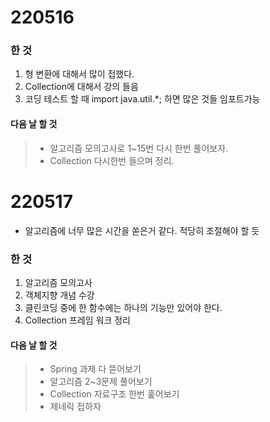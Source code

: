 # 220516

### 한 것
1. 형 변환에 대해서 많이 접했다.
2. Collection에 대해서 강의 들음
3. 코딩 테스트 할 때 import java.util.*; 하면 많은 것들 임포트가능

#### 다음 날 할 것
> - 알고리즘 모의고사로 1~15번 다시 한번 풀어보자.
> - Collection 다시한번 들으며 정리.

# 220517
- 알고리즘에 너무 많은 시간을 쏟은거 같다. 적당히 조절해야 할 듯

### 한 것
1. 알고리즘 모의고사
2. 객체지향 개념 수강
3. 클린코딩 중에 한 함수에는 하나의 기능만 있어야 한다.
4. Collection 프레임 워크 정리

#### 다음 날 할 것
> - Spring 과제 다 뜯어보기
> - 알고리즘 2~3문제 풀어보기
> - Collection 자료구조 한번 훑어보기
> - 제네릭 접하자
